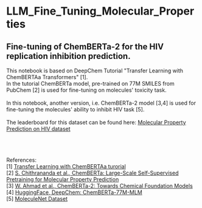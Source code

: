 # LLM_Fine_Tuning_Molecular_Properties

## Fine-tuning of ChemBERTa-2 for the HIV replication inhibition prediction.



This notebook is based on DeepChem Tutorial "Transfer Learning with ChemBERTAa Transformers" [1]. <br>
In the tutorial ChemBERTa model, pre-trained on 77M SMILES from PubChem [2] is used for fine-tuning on molecules' toxicity task.
<br>
<br>
In this notebook, another version, i.e. ChemBERTa-2 model [3,4] is used for fine-tuning the molecules' ability to inhibit HIV task [5]. <br><br>
The leaderboard for this dataset can be found here: [Molecular Property Prediction on HIV dataset](https://paperswithcode.com/sota/molecular-property-prediction-on-hiv-dataset)

<br><br>
<br> References: <br>
[1] [Transfer Learning with ChemBERTAa turorial](https://colab.research.google.com/github/deepchem/deepchem/blob/master/examples/tutorials/Transfer_Learning_With_ChemBERTa_Transformers.ipynb) <br>
[2] [S. Chithrananda et al., ChemBERTa: Large-Scale Self-Supervised Pretraining for Molecular Property Prediction](https://arxiv.org/pdf/2010.09885.pdf) <br>
[3] [W. Ahmad et al., ChemBERTa-2: Towards Chemical Foundation Models](https://arxiv.org/pdf/2209.01712.pdf) <br>
[4] [HuggingFace, DeepChem: ChemBERTa-77M-MLM ](https://huggingface.co/DeepChem/ChemBERTa-77M-MLM) <br>
[5] [MoleculeNet Dataset](https://moleculenet.org/datasets-1) <br>
